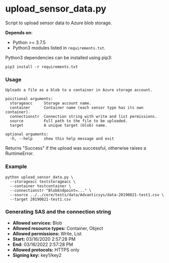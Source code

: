 # upload_sensor_data.py

Script to upload sensor data to Azure blob storage.

**Depends on**:
  - Python >= 3.7.5
  - Python3 modules listed in `requirements.txt`.

Python3 dependencies can be installed using pip3:
```
pip3 install -r requirements.txt
```

### Usage

```
Uploads a file as a blob to a container in Azure storage account.

positional arguments:
  storageacc     Storage account name.
  container      Container name (each sensor type has its own container).
  connectionstr  Connection string with write and list permissions.
  source         Full path to the file to be uploaded.
  target         A unique target (blob) name.

optional arguments:
  -h, --help     show this help message and exit
```

Returns "Success" if the upload was successful, otherwise raises a RuntimeError.

### Example
```
python upload_sensor_data.py \
  --storageacc teststorageacc \
  --container testcontainer \
  --connectionstr "BlobEndpoint=..." \
  --source ../../core/tests/data/Advanticsys/data-20190821-test1.csv \
  --target 20190821-test1.csv
```

### Generating SAS and the connection string

- **Allowed services:** Blob
- **Allowed resource types:** Container, Object
- **Allowed permissions:** Write, List
- **Start:** 03/16/2020 2:57:28 PM
- **End:** 03/16/2022 2:57:28 PM
- **Allowed protocols:** HTTPS only
- **Signing key:** key1/key2
